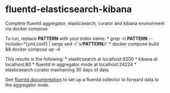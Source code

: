 # fluentd-elasticsearch-kibana
Complete fluentd aggregator, elasticsearch, curator and kibana environment via docker compose

To run, replace __PATTERN__ with your index name:
    * grep -rl __PATTERN__ --include=*{yml,conf} | xargs sed -i 's/__PATTERN__/<your index name>/'
    * docker compose build && docker compose up -d

This results in the following:
    * elasticsearch at localhost:9200
    * kibana at localhost:80
    * fluentd in aggregator mode at localhost:24224
    * elasticsearch curator maintaining 30 days of data

See [fluentd documentation](http://docs.fluentd.org/articles/out_forward) to set up a fluentd collector to forward data to the aggregator node.
